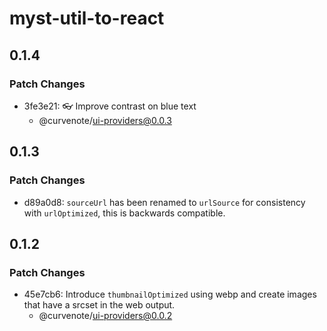 # myst-util-to-react

## 0.1.4

### Patch Changes

- 3fe3e21: 👓 Improve contrast on blue text
  - @curvenote/ui-providers@0.0.3

## 0.1.3

### Patch Changes

- d89a0d8: `sourceUrl` has been renamed to `urlSource` for consistency with `urlOptimized`, this is backwards compatible.

## 0.1.2

### Patch Changes

- 45e7cb6: Introduce `thumbnailOptimized` using webp and create images that have a srcset in the web output.
  - @curvenote/ui-providers@0.0.2

